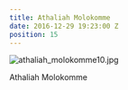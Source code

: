 ```yaml
---
title: Athaliah Molokomme
date: 2016-12-29 19:23:00 Z
position: 15
---
```


![athaliah_molokomme10.jpg](/uploads/athaliah_molokomme10.jpg)

Athaliah Molokomme